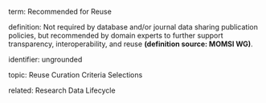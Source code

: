 term: Recommended for Reuse

definition: Not required by database and/or journal data sharing publication policies, but recommended by domain experts to further support transparency, interoperability, and reuse **(definition source: MOMSI WG)**.

identifier: ungrounded

topic: Reuse Curation Criteria Selections

related: Research Data Lifecycle